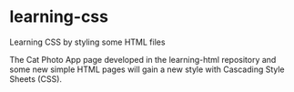 # learning-css
Learning CSS by styling some HTML files

The Cat Photo App page developed in the learning-html repository and some new simple HTML pages will gain a new style with Cascading Style Sheets (CSS).
